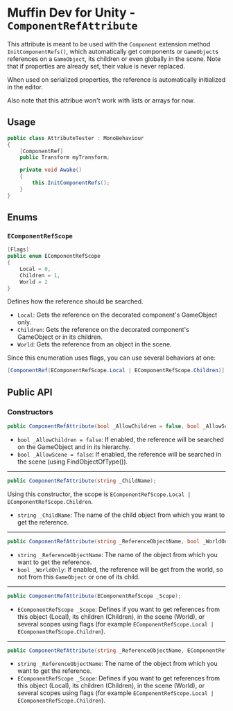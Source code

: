 # Muffin Dev for Unity - `ComponentRefAttribute`

This attribute is meant to be used with the `Component` extension method `InitComponentRefs()`, which automatically get components or `GameObject`s references on a `GameObject`, its children or even globally in the scene. Note that if properties are already set, their value is never replaced.

When used on serialized properties, the reference is automatically initialized in the editor.

Also note that this attribue won't work with lists or arrays for now.

## Usage

```cs
public class AttributeTester : MonoBehaviour
{
    [ComponentRef]
    public Transform myTransform;

    private void Awake()
    {
        this.InitComponentRefs();
    }
}
```

## Enums

### `EComponentRefScope`

```cs
[Flags]
public enum EComponentRefScope
{
    Local = 0,
    Children = 1,
    World = 2
}
```

Defines how the reference should be searched.

- `Local`: Gets the reference on the decorated component's GameObject only.
- `Children`: Gets the reference on the decorated component's GameObject or in its children.
- `World`: Gets the reference from an object in the scene.

Since this enumeration uses flags, you can use several behaviors at one:

```cs
[ComponentRef(EComponentRefScope.Local | EComponentRefScope.Children)]
```

## Public API

### Constructors

```cs
public ComponentRefAttribute(bool _AllowChildren = false, bool _AllowScene = false);
```

- `bool _AllowChildren = false`: If enabled, the reference will be searched on the GameObject and in its hierarchy.
- `bool _AllowScene = false`: If enabled, the reference will be searched in the scene (using FindObjectOfType()).

---

```cs
public ComponentRefAttribute(string _ChildName);
```

Using this constructor, the scope is `EComponentRefScope.Local | EComponentRefScope.Children`.

- `string _ChildName`: The name of the child object from which you want to get the reference.

---

```cs
public ComponentRefAttribute(string _ReferenceObjectName, bool _WorldOnly);
```

- `string _ReferenceObjectName`: The name of the object from which you want to get the reference.
- `bool _WorldOnly`: If enabled, the reference will be get from the world, so not from this `GameObject` or one of its child.

---

```cs
public ComponentRefAttribute(EComponentRefScope _Scope);
```

- `EComponentRefScope _Scope`: Defines if you want to get references from this object (Local), its children (Children), in the scene (World), or several scopes using flags (for example `EComponentRefScope.Local | EComponentRefScope.Children`).

---

```cs
public ComponentRefAttribute(string _ReferenceObjectName, EComponentRefScope _Scope);
```

- `string _ReferenceObjectName`: The name of the object from which you want to get the reference.
- `EComponentRefScope _Scope`: Defines if you want to get references from this object (Local), its children (Children), in the scene (World), or several scopes using flags (for example `EComponentRefScope.Local | EComponentRefScope.Children`).